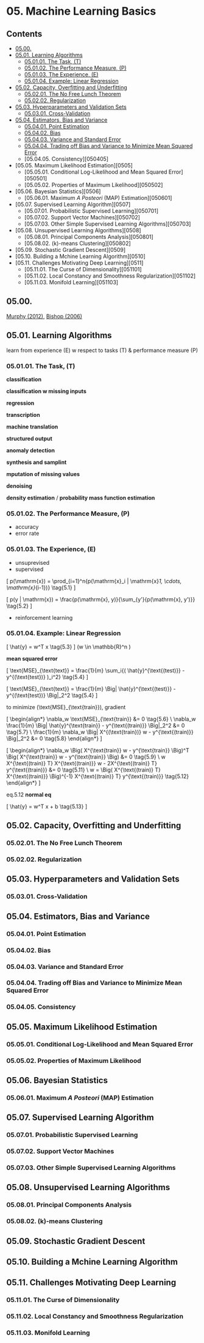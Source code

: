 <!--
Filename: 	note.md
Project: 	/Users/shume/Developer/DeepLearningBook/05
Author: 	shumez <https://github.com/shumez>
Created: 	2019-06-06 18:02:1
Modified: 	2019-06-08 15:38:3
-----
Copyright (c) 2019 shumez
-->

# 05. Machine Learning Basics

## Contents

* [05.00.][0500]
* [05.01. Learning Algorithms][0501]
    * [05.01.01. The Task, \(T\)][050101]
    * [05.01.02. The Performance Measure, \(P\)][050102]
    * [05.01.03. The Experience, \(E\)][050103]
    * [05.01.04. Example: Linear Regression][050104]
* [05.02. Capacity, Overfitting and Underfitting][0502]
    * [05.02.01. The No Free Lunch Theorem][050201]
    * [05.02.02. Regularization][050202]
* [05.03. Hyperparameters and Validation Sets][0503]
    * [05.03.01. Cross-Validation][050301]
* [05.04. Estimators, Bias and Variance][0504]
    * [05.04.01. Point Estimation][050401]
    * [05.04.02. Bias][050402]
    * [05.04.03. Variance and Standard Error][050403]
    * [05.04.04. Trading off Bias and Variance to Minimize Mean Squared Error][050404]
    * [05.04.05. Consistency][050405]
* [05.05. Maximum Likelihood Estimation][0505]
    * [05.05.01. Conditional Log-Likelihood and Mean Squared Error][050501]
    * [05.05.02. Properties of Maximum Likelihood][050502]
* [05.06. Bayesian Statistics][0506]
    * [05.06.01. Maximum *A Posteori* (MAP) Estimation][050601]
* [05.07. Supervised Learning Algorithm][0507]
    * [05.07.01. Probabilistic Supervised Learning][050701]
    * [05.07.02. Support Vector Machines][050702]
    * [05.07.03. Other Simple Supervised Learning Algorithms][050703]
* [05.08. Unsupervised Learning Algorithms][0508]
    * [05.08.01. Principal Components Analysis][050801]
    * [05.08.02. \(k\)-means Clustering][050802]
* [05.09. Stochastic Gradient Descent][0509]
* [05.10. Building a Mchine Learning Algorithm][0510]
* [05.11. Challenges Motivating Deep Learning][0511]
    * [05.11.01. The Curse of Dimensionality][051101]
    * [05.11.02. Local Constancy and Smoothness Regularization][051102]
    * [05.11.03. Monifold Learning][051103]

## 05.00.

[Murphy (2012)][2012_Murphy], [Bishop (2006)][2006_Bishop]

## 05.01. Learning Algorithms

learn from experience \(E\) w respect to tasks \(T\) & performance measure \(P\)

### 05.01.01. The Task, \(T\)

**classification**

**classification w missing inputs**

**regression**

**transcription**

**machine translation**

**structured output**

**anomaly detection**

**synthesis and samplint**

**mputation of missing values**

**denoising**

**density estimation** / **probability mass function estimation**

### 05.01.02. The Performance Measure, \(P\)

* accuracy
* error rate

### 05.01.03. The Experience, \(E\)

* unsuprevised
* supervised

\[ p(\mathrm{x}) = \prod_{i=1}^n{p(\mathrm{x}_i | \mathrm{x}_1, \cdots, \mathrm{x}_{i-1})} \tag{5.1} \]

\[ p(y | \mathrm{x}) = \frac{p(\mathrm{x}, y)}{\sum_{y'}{p(\mathrm{x}, y')}} \tag{5.2} \]

* reinforcement learning


### 05.01.04. Example: Linear Regression

\[ \hat{y} = w^T x \tag{5.3} \]
\(w \in \mathbb{R}^n \)

**mean squared error**

\[ \text{MSE}_{\text{text}} = \frac{1}{m} \sum_i{( \hat{y}^{\text{(test)}} - y^{(\text{test})} )_i^2} \tag{5.4} \]

\[ \text{MSE}_{\text{text}} = \frac{1}{m} \Big\| \hat{y}^{\text{(test)}} - y^{(\text{test})} \Big\|_2^2 \tag{5.4} \]

to minimize \(\text{MSE}_{\text{train}}\), gradient 

\[ 
    \begin{align*}
        \nabla_w \text{MSE}_{\text{train}} &= 0 \tag{5.6} \\
        \nabla_w \frac{1}{m} \Big\| \hat{y}^{\text{train}} - y^{\text{(train)}} \Big|_2^2 &= 0 \tag{5.7} \\
        \frac{1}{m} \nabla_w \Big\| X^{(\text{train})} w - y^{\text{(train)}} \Big\|_2^2 &= 0 \tag{5.8}
    \end{align*}
\]

\[
    \begin{align*}
        \nabla_w \Big( X^{\text{train}} w - y^{\text{train}} \Big)^T \Big( X^{\text{train}} w - y^{\text{train}} \Big) &= 0 \tag{5.9} \\
        w X^{\text{(train)} T} X^{\text{(train)}} w - 2X^{\text{(train)} T} y^{\text{(train)}} &= 0 \tag{5.11} \\
        w = \Big( X^{\text{(train)} T} X^{\text{(train)}} \Big)^{-1} X^{\text{(train)} T} y^{\text{(train)}} \tag{5.12}
    \end{align*}
\]

eq.5.12 **normal eq**


\[ \hat{y} = w^T x + b \tag{5.13} \]



## 05.02. Capacity, Overfitting and Underfitting
### 05.02.01. The No Free Lunch Theorem
### 05.02.02. Regularization
## 05.03. Hyperparameters and Validation Sets
### 05.03.01. Cross-Validation
## 05.04. Estimators, Bias and Variance
### 05.04.01. Point Estimation
### 05.04.02. Bias
### 05.04.03. Variance and Standard Error
### 05.04.04. Trading off Bias and Variance to Minimize Mean Squared Error
### 05.04.05. Consistency
## 05.05. Maximum Likelihood Estimation
### 05.05.01. Conditional Log-Likelihood and Mean Squared Error
### 05.05.02. Properties of Maximum Likelihood
## 05.06. Bayesian Statistics
### 05.06.01. Maximum *A Posteori* (MAP) Estimation
## 05.07. Supervised Learning Algorithm
### 05.07.01. Probabilistic Supervised Learning
### 05.07.02. Support Vector Machines
### 05.07.03. Other Simple Supervised Learning Algorithms
## 05.08. Unsupervised Learning Algorithms
### 05.08.01. Principal Components Analysis
### 05.08.02. \(k\)-means Clustering
## 05.09. Stochastic Gradient Descent
## 05.10. Building a Mchine Learning Algorithm
## 05.11. Challenges Motivating Deep Learning
### 05.11.01. The Curse of Dimensionality
### 05.11.02. Local Constancy and Smoothness Regularization
### 05.11.03. Monifold Learning



##
<!-- toc -->
[0500]: #0500
[0501]: #0501_learning_algorithms
[050101]: #050101_the_task_t
[050102]: #050102_the_performance_measure_p
[050103]: #050103_the_experience_e
[050104]: #050104_example_linear_regression
[0502]: #0502_capacity_overfitting_and_underfitting
[050201]: #050201_the_no_free_lunch_theorem
[050202]: #050202_regularization
[0503]: #0503_hyperparameters_and_validation_sets
[050301]: #050301_cross-validation
[0504]: #0504_estimators_bias_and_variance
[050401]: #050401_point_estimation
[050402]: #050402_bias
[050403]: #050403_variance_and_standard_error
[050404]: #050404_trading_off_bias_and_variance_to_minimize_mean_squared_error

<!-- ref -->
[2012_Murphy]: #
[2006_Bishop]: #

<!-- fig -->

<!-- term -->

<style type="text/css">
	img{width: 51%; float: right;}
</style>